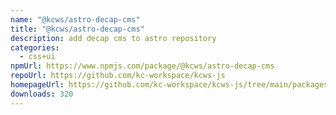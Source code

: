```yaml
---
name: "@kcws/astro-decap-cms"
title: "@kcws/astro-decap-cms"
description: add decap cms to astro repository
categories:
  - css+ui
npmUrl: https://www.npmjs.com/package/@kcws/astro-decap-cms
repoUrl: https://github.com/kc-workspace/kcws-js
homepageUrl: https://github.com/kc-workspace/kcws-js/tree/main/packages/astro-decap-cms
downloads: 320
---
```

